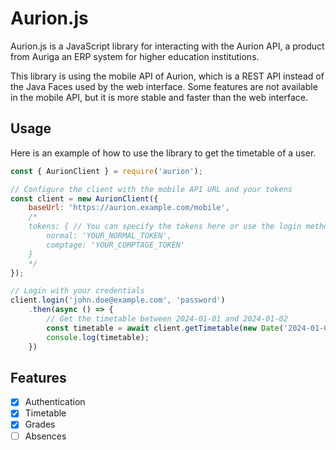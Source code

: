 # Aurion.js

Aurion.js is a JavaScript library for interacting with the Aurion API, a product from Auriga an ERP system for higher education institutions.

This library is using the mobile API of Aurion, which is a REST API instead of the Java Faces used by the web interface. Some features are not available in the mobile API, but it is more stable and faster than the web interface.

## Usage

Here is an example of how to use the library to get the timetable of a user.

```javascript
const { AurionClient } = require('aurion');

// Configure the client with the mobile API URL and your tokens
const client = new AurionClient({
    baseUrl: 'https://aurion.example.com/mobile',
    /*
    tokens: { // You can specify the tokens here or use the login method
        normal: 'YOUR_NORMAL_TOKEN', 
        comptage: 'YOUR_COMPTAGE_TOKEN'
    }
    */
});

// Login with your credentials
client.login('john.doe@example.com', 'password')
    .then(async () => {
        // Get the timetable between 2024-01-01 and 2024-01-02
        const timetable = await client.getTimetable(new Date('2024-01-01'), new Date('2024-01-02'));
        console.log(timetable);
    })
```

## Features

- [x] Authentication
- [x] Timetable
- [x] Grades
- [ ] Absences